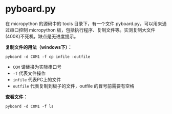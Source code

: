 # pyboard.py

在 micropython 的源码中的 tools 目录下，有一个文件 pyboard.py，可以用来通过串口控制 micropython 板，包括执行程序、复制文件等。实测复制大文件(400K)不死机，缺点是无进度提示。

**复制文件的用法（windows下）：**

`pyboard -d COM1 -f cp infile :outfile`
- `COM` 请替换为实际串口号
- `-f` 代表文件操作
- `infile` 代表PC上的文件
- `outfile` 代表复制到板子的文件，outfile 的冒号前需要有空格


**查看文件：**

`pyboard -d COM1 -f ls`
